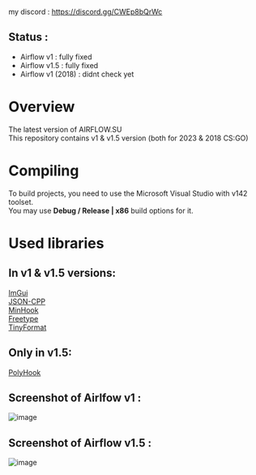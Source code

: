 my discord : https://discord.gg/CWEp8bQrWc

## Status :
* Airflow v1 : fully fixed
* Airflow v1.5 : fully fixed
* Airflow v1 (2018) : didnt check yet 

# Overview
The latest version of AIRFLOW.SU \
This repository contains v1 & v1.5 version (both for 2023 & 2018 CS:GO)

# Compiling 
To build  projects, you need to use the Microsoft Visual Studio with v142 toolset. \
You may use **Debug / Release | x86** build options for it.

# Used libraries 
## In v1 & v1.5 versions:
[ImGui](https://github.com/ocornut/imgui) \
[JSON-CPP](https://github.com/open-source-parsers/jsoncpp) \
[MinHook](https://github.com/TsudaKageyu/minhook) \
[Freetype](https://freetype.org/) \
[TinyFormat](https://github.com/c42f/tinyformat) 

## Only in v1.5:
[PolyHook](https://github.com/stevemk14ebr/PolyHook_2_0) 

## Screenshot of Airlfow v1 :
![image](https://github.com/user-attachments/assets/61ed2c57-9914-4ba5-81e6-d6a9fb931219)

## Screenshot of Airflow v1.5 :
![image](https://github.com/user-attachments/assets/a78d9045-6479-4bf7-b6a5-b01f953a29c6)


